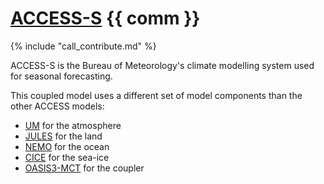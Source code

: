 # [ACCESS-S][ACCESS-S] {{ comm }}

{% include "call_contribute.md" %}

ACCESS-S is the Bureau of Meteorology's climate modelling system used for seasonal forecasting.

This coupled model uses a different set of model components than the other ACCESS models:

- [UM][UM] for the atmosphere
- [JULES][JULES] for the land
- [NEMO][NEMO] for the ocean
- [CICE][CICE] for the sea-ice
- [OASIS3-MCT][OASIS3-MCT] for the coupler

 
[ACCESS-S]: http://www.bom.gov.au/research/projects/ACCESS-S/
[UM]: https://www.metoffice.gov.uk/research/approach/modelling-systems/unified-model
[JULES]: https://jules.jchmr.org/
[NEMO]: https://www.nemo-ocean.eu/
[CICE]: https://github.com/CICE-Consortium
[OASIS3-MCT]: https://oasis.cerfacs.fr/en/
